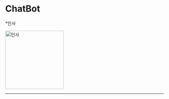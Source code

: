 # ChatBot
*인사

<img width="186" alt="인사" src="https://user-images.githubusercontent.com/52944698/98655325-ad96e480-2382-11eb-9c1f-6ce70a403e10.PNG">

------------------------------
